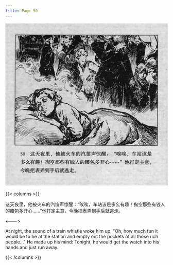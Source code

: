 ```yaml
---
title: Page 50
---
```


![biao page](./../../images/biao/seifert0726_biao_0054_050.jpg)

{{< columns >}}

这天夜里，他被火车的汽笛声惊醒：“唉唉，车站该是多么有趣！掏空那些有钱人的腰包多开心……”他打定主意，今晚把表弄到手后就逃走。

<--->

At night, the sound of a train whistle woke him up. "Oh, how much fun it would be to be at the station and empty out the pockets of all those rich people..." He made up his mind: Tonight, he would get the watch into his hands and just run away.

{{< /columns >}}
